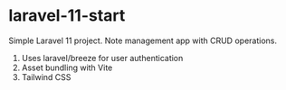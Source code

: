 # laravel-11-start

Simple Laravel 11 project. Note management app with CRUD operations.

<ol>
  <li>Uses laravel/breeze for user authentication</li>
  <li>Asset bundling with Vite</li>
  <li>Tailwind CSS</li>
</ol>
